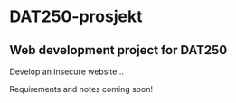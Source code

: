 # DAT250-prosjekt

## Web development project for DAT250

Develop an insecure website...

Requirements and notes coming soon!

